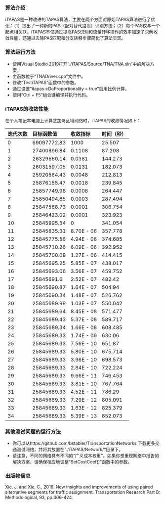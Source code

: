 ### 算法介绍
iTAPAS是一种改进的TAPAS算法，主要在两个方面对原始TAPAS算法进行了优化：（1）提出了一种新的PAS（配对替代路段）识别方法；（2）每个PAS仅与一个起点相关联。iTAPAS不仅通过提高PAS识别和流量转移操作的效率加速了求解收敛性能，还通过去除PAS匹配和分支转移步骤简化了算法实现。

### 算法运行方法
- 使用Visual Studio 2019打开“./iTAPAS/Source/TNA/TNA.sln”中的解决方案。
- 主函数位于“TNADriver.cpp”文件中。
- 修改“TestiTAPAS”函数中的参数。
- 通过设置“itapas->DoProportionality = true”启用比例计算。
- 使用“Ctrl + F5”组合键编译并执行代码。

### iTAPAS的收敛性能
在个人笔记本电脑上计算芝加哥区域网络时，iTAPAS的收敛情况如下：

|迭代次数|目标函数值|收敛指标|时间（秒）|
|:----|:----|:----|:----|
|0|69097772.83|1000|25.507|
|1|27400896.84|0.1108|87.208|
|2|26329660.14|0.0381|144.273|
|3|26031597.05|0.0131|182.073|
|4|25920564.43|0.0048|212.813|
|5|25876155.47|0.0018|239.845|
|6|25857749.98|0.0008|264.447|
|7|25850494.85|0.0003|287.494|
|8|25847588.73|0.0001|306.754|
|9|25846423.02|0.0001|323.923|
|10|25845995.54|0|341.054|
|11|25845835.31|8.70E - 06|357.778|
|12|25845775.56|4.94E - 06|374.685|
|13|25845710.26|6.09E - 06|392.952|
|14|25845700.09|1.27E - 06|414.415|
|15|25845695.25|5.85E - 07|438.017|
|16|25845693.06|3.56E - 07|459.752|
|17|25845691.6|2.52E - 07|482.42|
|18|25845690.87|1.64E - 07|504.94|
|19|25845690.34|1.48E - 07|526.762|
|20|25845689.99|1.03E - 07|550.042|
|21|25845689.64|8.45E - 08|571.477|
|22|25845689.43|5.37E - 08|589.717|
|23|25845689.34|1.66E - 08|608.485|
|24|25845689.33|1.74E - 09|630.06|
|25|25845689.33|7.56E - 10|651.87|
|26|25845689.33|5.80E - 10|675.714|
|27|25845689.33|3.96E - 10|698.573|
|28|25845689.33|2.84E - 10|722.224|
|29|25845689.33|9.66E - 11|746.453|
|30|25845689.33|3.81E - 10|767.764|
|31|25845689.33|4.52E - 11|786.29|
|32|25845689.33|7.29E - 12|805.091|
|33|25845689.33|1.63E - 12|825.379|
|34|25845689.33|5.39E - 13|852.073|

### 其他测试问题的运行方法
- 你可以从https://github.com/bstabler/TransportationNetworks 下载更多交通测试网络，并将其放置在“./iTAPAS/Network/”目录下。
- 请注意，不同的网络具有不同的“广义成本权重”。如果你想重现网络中报告的解决方案，请确保相应地调整“SetCostCoef()”函数中的参数。


### 出版物信息

Xie, J. and Xie, C., 2016. New insights and improvements of using paired alternative segments for traffic assignment. Transportation Research Part B: Methodological, 93, pp.406-424.
